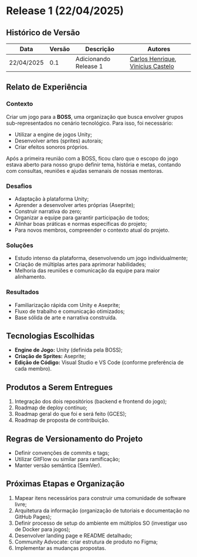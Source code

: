 # Release 1 (22/04/2025)

## Histórico de Versão

| Data       | Versão | Descrição             | Autores |
|------------|--------|-----------------------|---------|
| 22/04/2025 | 0.1    | Adicionando Release 1 | [Carlos Henrique](https://github.com/carlinn1), [Vinicius Castelo](https://github.com/Vini47)|

## Relato de Experiência

### Contexto

Criar um jogo para a **BOSS**, uma organização que busca envolver grupos sub-representados no cenário tecnológico. Para isso, foi necessário:

- Utilizar a engine de jogos Unity;
- Desenvolver artes (sprites) autorais;
- Criar efeitos sonoros próprios.

Após a primeira reunião com a BOSS, ficou claro que o escopo do jogo estava aberto para nosso grupo definir tema, história e metas, contando com consultas, reuniões e ajudas semanais de nossas mentoras.

### Desafios

- Adaptação à plataforma Unity;
- Aprender a desenvolver artes próprias (Aseprite);
- Construir narrativa do zero;
- Organizar a equipe para garantir participação de todos;
- Alinhar boas práticas e normas específicas do projeto;
- Para novos membros, compreender o contexto atual do projeto.

### Soluções

- Estudo intenso da plataforma, desenvolvendo um jogo individualmente;
- Criação de múltiplas artes para aprimorar habilidades;
- Melhoria das reuniões e comunicação da equipe para maior alinhamento.

### Resultados

- Familiarização rápida com Unity e Aseprite;
- Fluxo de trabalho e comunicação otimizados;
- Base sólida de arte e narrativa construída.

## Tecnologias Escolhidas

- **Engine de Jogo:** Unity (definida pela BOSS);
- **Criação de Sprites:** Aseprite;
- **Edição de Código:** Visual Studio e VS Code (conforme preferência de cada membro).

## Produtos a Serem Entregues

1. Integração dos dois repositórios (backend e frontend do jogo);
2. Roadmap de deploy contínuo;
3. Roadmap geral do que foi e será feito (GCES);
4. Roadmap de proposta de contribuição.

## Regras de Versionamento do Projeto

- Definir convenções de commits e tags;
- Utilizar GitFlow ou similar para ramificação;
- Manter versão semântica (SemVer).

## Próximas Etapas e Organização

1. Mapear itens necessários para construir uma comunidade de software livre;
2. Arquitetura da informação (organização de tutoriais e documentação no GitHub Pages);
3. Definir processo de setup do ambiente em múltiplos SO (investigar uso de Docker para jogos);
4. Desenvolver landing page e README detalhado;
5. Community Advocate: criar estrutura de produto no Figma;
6. Implementar as mudanças propostas.


